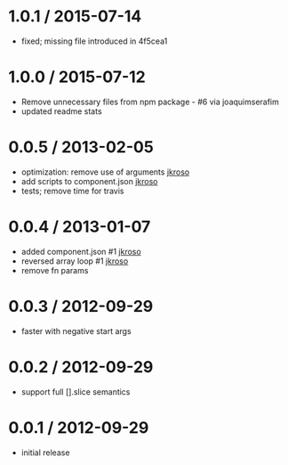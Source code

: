 # 1.0.1 / 2015-07-14

- fixed; missing file introduced in 4f5cea1

# 1.0.0 / 2015-07-12

- Remove unnecessary files from npm package - #6 via joaquimserafim
- updated readme stats

# 0.0.5 / 2013-02-05

- optimization: remove use of arguments [jkroso](https://github.com/jkroso)
- add scripts to component.json [jkroso](https://github.com/jkroso)
- tests; remove time for travis

# 0.0.4 / 2013-01-07

- added component.json #1 [jkroso](https://github.com/jkroso)
- reversed array loop #1 [jkroso](https://github.com/jkroso)
- remove fn params

# 0.0.3 / 2012-09-29

- faster with negative start args

# 0.0.2 / 2012-09-29

- support full [].slice semantics

# 0.0.1 / 2012-09-29

- initial release
